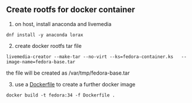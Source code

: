 Create rootfs for docker container
---
1. on host, install anaconda and livemedia
  ```
  dnf install -y anaconda lorax
  ```
2. create docker rootfs tar file
  ```
  livemedia-creator --make-tar --no-virt --ks=fedora-container.ks   --image-name=fedora-base.tar
  ```
  the file will be created as  /var/tmp/fedora-base.tar

3. use a [Dockerfile](./Dockerfile) to create a further docker image
  ```
  docker build -t fedora:34 -f Dockerfile .
  ```
